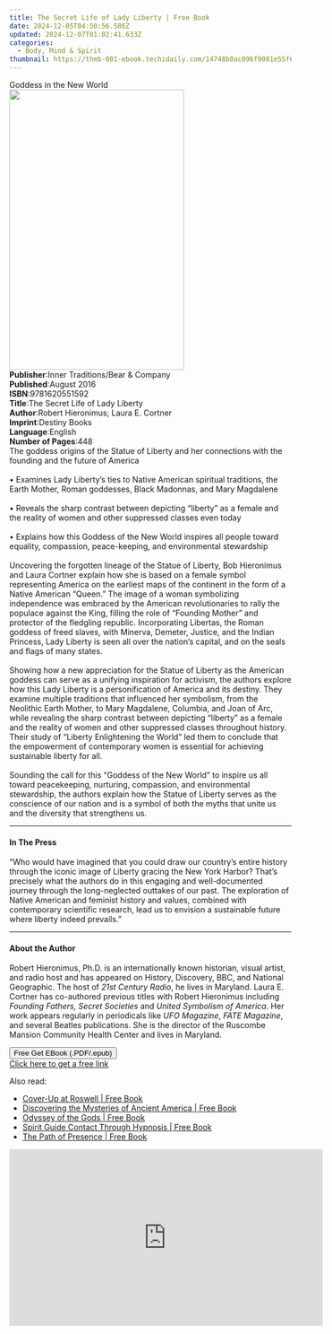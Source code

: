 ```yaml
---
title: The Secret Life of Lady Liberty | Free Book
date: 2024-12-05T04:50:56.586Z
updated: 2024-12-07T01:02:41.633Z
categories:
  - Body, Mind & Spirit
thumbnail: https://thmb-001-ebook.techidaily.com/14748b0ac096f9081e55f659dee9e5e4b945f5c545ad8526538e9a355bb949b2.jpg
---
```

<main id="book-container">
  <div class="flex flex-col">
    <div class="book-brief flex-1 py-6 px-4 sm:p-6 md:py-10 md:px-8">
      <!-- brief-->
      <div class="book-brief-main">Goddess in the New World</div>
    </div>
    <div
      class="book-meta-info flex-1 grid gap-4 col-start-1 col-end-3 row-start-1 sm:mb-6 sm:grid-cols-4 lg:gap-6 lg:col-start-2 lg:row-end-6 lg:row-span-6 lg:mb-0"
    >
      <div
        class="book-meta-info-left place-content-center mt-4 p-4 text-sm leading-6 col-start-2 col-span-2 dark:text-slate-400"
      >
        <img
          class="w-full h-500 object-cover rounded-lg sm:h-255 sm:col-span-2 lg:col-span-full"
          src="https://img-001-ebook.techidaily.com/f3402ef65d8efa9b68a499edea4ab684cdfe158aeebf8f95b8df8d8d6fe500dc.jpg"
          alt=""
          width="312"
          height="500"
        />
      </div>
      <div
        class="book-meta-info-right mt-2 col-start-1 row-start-2 col-span-3 self-center"
      >
        <!-- meta data  -->
        <div class="flex flex-col px-4 md:px-8">
          <div class="flex-1">
            <strong>Publisher</strong>:<span class="px-2"
              >Inner Traditions/Bear &amp; Company</span
            >
          </div>
          <div class="flex-1">
            <strong>Published</strong>:<span class="px-2">August 2016</span>
          </div>
          <div class="flex-1">
            <strong>ISBN</strong>:<span class="px-2">9781620551592</span>
          </div>
          <div class="flex-1">
            <strong>Title</strong>:<span class="px-2"
              >The Secret Life of Lady Liberty</span
            >
          </div>
          <div class="flex-1">
            <strong>Author</strong>:<span class="px-2"
              >Robert Hieronimus; Laura E. Cortner</span
            >
          </div>
          <div class="flex-1">
            <strong>Imprint</strong>:<span class="px-2">Destiny Books</span>
          </div>
          <div class="flex-1">
            <strong>Language</strong>:<span class="px-2">English</span>
          </div>
          <div class="flex-1">
            <strong>Number of Pages</strong>:<span class="px-2">448</span>
          </div>
        </div>
      </div>
    </div>
    <div class="book-description flex-1 py-6 px-4 sm:p-6 md:py-10 md:px-8">
      <div class="book-description-main">
        <div accordion-content="" id="description">
          The goddess origins of the Statue of Liberty and her connections with
          the founding and the future of America <br />
          <br />• Examines Lady Liberty’s ties to Native American spiritual
          traditions, the Earth Mother, Roman goddesses, Black Madonnas, and
          Mary Magdalene <br />
          <br />• Reveals the sharp contrast between depicting “liberty” as a
          female and the reality of women and other suppressed classes even
          today <br />
          <br />• Explains how this Goddess of the New World inspires all people
          toward equality, compassion, peace-keeping, and environmental
          stewardship <br />
          <br />Uncovering the forgotten lineage of the Statue of Liberty, Bob
          Hieronimus and Laura Cortner explain how she is based on a female
          symbol representing America on the earliest maps of the continent in
          the form of a Native American “Queen.” The image of a woman
          symbolizing independence was embraced by the American revolutionaries
          to rally the populace against the King, filling the role of “Founding
          Mother” and protector of the fledgling republic. Incorporating
          Libertas, the Roman goddess of freed slaves, with Minerva, Demeter,
          Justice, and the Indian Princess, Lady Liberty is seen all over the
          nation’s capital, and on the seals and flags of many states. <br />
          <br />Showing how a new appreciation for the Statue of Liberty as the
          American goddess can serve as a unifying inspiration for activism, the
          authors explore how this Lady Liberty is a personification of America
          and its destiny. They examine multiple traditions that influenced her
          symbolism, from the Neolithic Earth Mother, to Mary Magdalene,
          Columbia, and Joan of Arc, while revealing the sharp contrast between
          depicting “liberty” as a female and the reality of women and other
          suppressed classes throughout history. Their study of “Liberty
          Enlightening the World” led them to conclude that the empowerment of
          contemporary women is essential for achieving sustainable liberty for
          all.<br />
          <br />Sounding the call for this “Goddess of the New World” to inspire
          us all toward peacekeeping, nurturing, compassion, and environmental
          stewardship, the authors explain how the Statue of Liberty serves as
          the conscience of our nation and is a symbol of both the myths that
          unite us and the diversity that strengthens us.
        </div>
        <div class="accordion-fader"></div>
      </div>
    </div>
    <div class="book-excerpts flex-1 py-6 px-4 sm:p-6 md:py-10 md:px-8">
      <!-- excerpts-->
      <div class="book-excerpts-main">
        <hr />
        <h4 class="placeholder placeholder-heading">
          <span>In The Press</span>
        </h4>
        <p>
          “Who would have imagined that you could draw our country’s entire
          history through the iconic image of Liberty gracing the New York
          Harbor? That’s precisely what the authors do in this engaging and
          well-documented journey through the long-neglected outtakes of our
          past. The exploration of Native American and feminist history and
          values, combined with contemporary scientific research, lead us to
          envision a sustainable future where liberty indeed prevails.”
        </p>
      </div>
    </div>
    <div class="book-about-author flex-1 py-6 px-4 sm:p-6 md:py-10 md:px-8">
      <!-- about author-->
      <div class="book-main-author-main">
        <hr />
        <h4 class="placeholder placeholder-heading">
          <span>About the Author</span>
        </h4>
        <p>
          Robert Hieronimus, Ph.D. is an internationally known historian, visual
          artist, and radio host and has appeared on History, Discovery, BBC,
          and National Geographic. The host of <i>21st Century Radio</i>, he
          lives in Maryland. Laura E. Cortner has co-authored previous titles
          with Robert Hieronimus including
          <i>Founding Fathers, Secret Societies</i> and
          <i>United Symbolism of America</i>. Her work appears regularly in
          periodicals like <i>UFO Magazine</i>, <i>FATE Magazine</i>, and
          several Beatles publications. She is the director of the Ruscombe
          Mansion Community Health Center and lives in Maryland.
        </p>
      </div>
    </div>
    <div class="book-free-get flex-1 py-6 px-4 sm:p-6 md:py-10 md:px-8">
      <button
        id="btn-free-get"
        class="bg-blue-500 hover:bg-blue-700 text-white font-bold py-2 px-4 rounded"
      >
        Free Get EBook (.PDF/.epub)
      </button>
      <div id="countdown-display" class="px-2 text-lg mt-2"></div>
      <a
        id="free-link"
        class="hidden bg-blue-500 hover:bg-blue-700 text-white font-bold py-2 px-4 rounded"
        href="https://www.ebooks.com/en-us/book/95782762/the-secret-life-of-lady-liberty/robert-hieronimus/"
        target="_blank"
        >Click here to get a free link</a
      >
    </div>
    <script>
      let countdownTime = 0;
      let countdownInterval = null;
      document
        .getElementById('btn-free-get')
        .addEventListener('click', startCountdown);
      function startCountdown() {
        countdownTime = new Date().getTime() + 60000 * 3;
        countdownInterval = setInterval(updateCountdown, 1000);
        document.getElementById('btn-free-get').disabled = true;
        document
          .getElementById('btn-free-get')
          .classList.add('bg-gray-500', 'cursor-not-allowed');
      }
      function updateCountdown() {
        let currentTime = new Date().getTime();
        let timeLeft = countdownTime - currentTime;
        let secondsLeft = Math.floor(timeLeft / 1000);
        document.getElementById('countdown-display').innerHTML =
          `Remaining time: ${secondsLeft} seconds.`;
        if (secondsLeft <= 0) {
          clearInterval(countdownInterval);
          document.getElementById('btn-free-get').classList.add('hidden');
          document.getElementById('free-link').classList.remove('hidden');
          document.getElementById('countdown-display').innerHTML = '';
        }
      }
    </script>
  </div>
</main>

<ins class="adsbygoogle"
      style="display:block"
      data-ad-client="ca-pub-7571918770474297"
      data-ad-slot="8358498916"
      data-ad-format="auto"
      data-full-width-responsive="true"></ins>
    

<span class="atpl-alsoreadstyle">Also read:</span>
<div><ul>
<li><a href="https://novels-ebooks.techidaily.com/138621211-9781632658999-cover-up-at-roswell/"><u>Cover-Up at Roswell | Free Book</u></a></li>
<li><a href="https://novels-ebooks.techidaily.com/138621212-9781601639837-discovering-the-mysteries-of-ancient-america/"><u>Discovering the Mysteries of Ancient America | Free Book</u></a></li>
<li><a href="https://novels-ebooks.techidaily.com/138621210-9781601636348-odyssey-of-the-gods/"><u>Odyssey of the Gods | Free Book</u></a></li>
<li><a href="https://novels-ebooks.techidaily.com/138621209-9781601637802-spirit-guide-contact-through-hypnosis/"><u>Spirit Guide Contact Through Hypnosis | Free Book</u></a></li>
<li><a href="https://novels-ebooks.techidaily.com/138621214-9781632659347-the-path-of-presence/"><u>The Path of Presence | Free Book</u></a></li>
</ul></div>

<!-- affiliate ads begin -->
<iframe width="560" height="315" src="https://www.youtube.com/embed/bofw6eJA7Bg?si=HM2gKZGH4L1otw3e" title="YouTube video player" frameborder="0" allow="accelerometer; autoplay; clipboard-write; encrypted-media; gyroscope; picture-in-picture; web-share" referrerpolicy="strict-origin-when-cross-origin" allowfullscreen></iframe>
<!-- affiliate ads end -->

